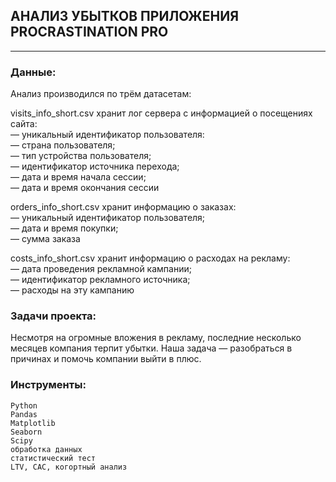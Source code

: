## АНАЛИЗ УБЫТКОВ ПРИЛОЖЕНИЯ PROCRASTINATION PRO

---

### Данные:
Анализ производился по трём датасетам: 

visits_info_short.csv хранит лог сервера с информацией о посещениях сайта:  
— уникальный идентификатор пользователя:  
— страна пользователя;  
— тип устройства пользователя;  
— идентификатор источника перехода;  
— дата и время начала сессии;  
— дата и время окончания сессии
    
 orders_info_short.csv хранит информацию о заказах:  
 — уникальный идентификатор пользователя;  
 — дата и время покупки;  
 — сумма заказа
    
 costs_info_short.csv хранит информацию о расходах на рекламу:  
 — дата проведения рекламной кампании;  
 — идентификатор рекламного источника;  
 — расходы на эту кампанию

### Задачи проекта:

Несмотря на огромные вложения в рекламу, последние несколько месяцев компания терпит убытки. Наша задача — разобраться в причинах и помочь компании выйти в плюс.

### Инструменты:

    Python
    Pandas
    Matplotlib
    Seaborn
    Scipy
    обработка данных
    статистический тест
    LTV, CAC, когортный анализ
